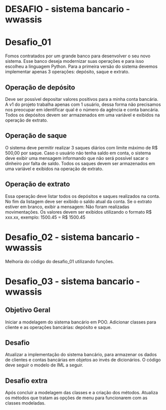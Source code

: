 # DESAFIO - sistema bancario - wwassis

# Desafio_01
Fomos contratados por um grande banco para desenvolver o seu novo sistema. Esse banco deseja modernizar suas operações e para isso escolheu a linguagem Python. Para a primeira versão do sistema devemos implementar apenas 3 operações: depósito, saque e extrato.

## Operação de depósito
Deve ser possível depositar valores positivos para a minha conta bancária. A v1 do projeto trabalha apenas com 1 usuário, dessa forma não precisamos nos preocupar em identificar qual é o número da agência e conta bancária. Todos os depósitos devem ser armazenados em uma variável e exibidos na operação de extrato.

## Operação de saque
O sistema deve permitir realizar 3 saques diários com limite máximo de R$ 500,00 por saque. Caso o usuário não tenha saldo em conta, o sistema deve exibir uma mensagem informando que não será possível sacar o dinheiro por falta de saldo. Todos os saques devem ser armazenados em uma variável e exibidos na operação de extrato.

## Operação de extrato
Essa operação deve listar todos os depósitos e saques realizados na conta. No fim da listagem deve ser exibido o saldo atual da conta. Se o extrato estiver em branco, exibir a mensagem: Não foram realizadas movimentações.
Os valores devem ser exibidos utilizando o formato R$ xxx.xx, exemplo:
1500.45 = R$ 1500.45


# Desafio_02 - sistema bancario - wwassis
Melhoria do código do desafio_01 utilizando funções.


# Desafio_03 - sistema bancario - wwassis

## Objetivo Geral
Iniciar a modelagem do sistema bancário em POO. Adicionar classes para cliente e as operações bancárias: depósito e saque.

## Desafio
Atualizar a implementação do sistema bancário, para armazenar os dados de clientes e contas bancárias em objetos ao invés de dicionários. O código deve seguir o modelo de IML a seguir.

## Desafio extra
Após concluir a modelagem das classes e a criação dos métodos. Atualiza os métodos que tratam as opções de menu para funcionarem com as classes modeladas.

